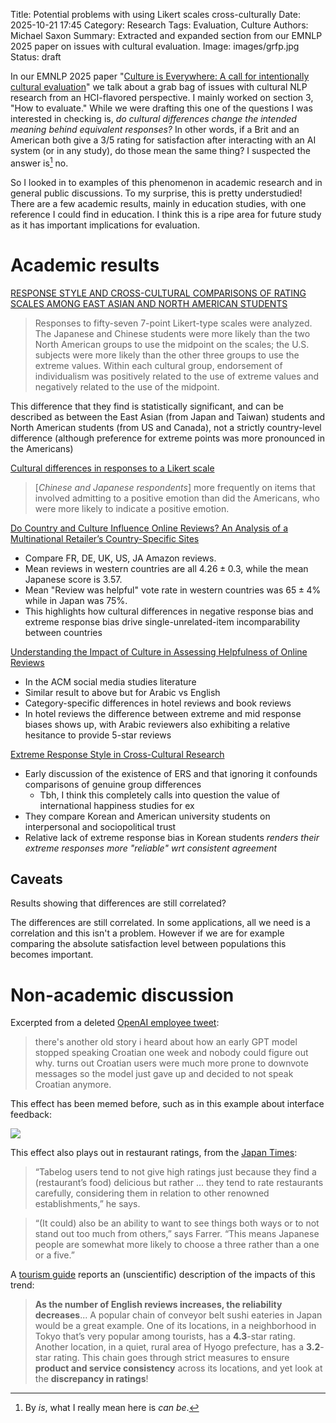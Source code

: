 Title: Potential problems with using Likert scales cross-culturally
Date: 2025-10-21 17:45
Category: Research
Tags: Evaluation, Culture
Authors: Michael Saxon
Summary: Extracted and expanded section from our EMNLP 2025 paper on issues with cultural evaluation.
Image: images/grfp.jpg
Status: draft

In our EMNLP 2025 paper "[Culture is Everywhere: A call for intentionally cultural evaluation](https://arxiv.org/pdf/2509.01301)" we talk about a grab bag of issues with cultural NLP research from an HCI-flavored perspective.
I mainly worked on section 3, "How to evaluate."
While we were drafting this one of the questions I was interested in checking is, *do cultural differences change the intended meaning behind equivalent responses?* In other words, if a Brit and an American both give a 3/5 rating for satisfaction after interacting with an AI system (or in any study), do those mean the same thing?
I suspected the answer is[^1] no.

[^1]: By *is*, what I really mean here is *can be*.

So I looked in to examples of this phenomenon in academic research and in general public discussions. To my surprise, this is pretty understudied!
There are a few academic results, mainly in education studies, with one reference I could find in education.
I think this is a ripe area for future study as it has important implications for evaluation.

# Academic results
[RESPONSE STYLE AND CROSS-CULTURAL COMPARISONS OF RATING SCALES AMONG EAST ASIAN AND NORTH AMERICAN STUDENTS](https://escholarship.org/content/qt1b00n182/qt1b00n182.pdf?t=nqcr5a)

> Responses to fifty-seven 7-point Likert-type scales were analyzed. The Japanese and Chinese students were more likely than the two North American groups to use the midpoint on the scales; the U.S. subjects were more likely than the other three groups to use the extreme values. Within each cultural group, endorsement of individualism was positively related to the use of extreme values and negatively related to the use of the midpoint.

This difference that they find is statistically significant, and can be described as between the East Asian (from Japan and Taiwan) students and North American students (from US and Canada), not a strictly country-level difference (although preference for extreme points was more pronounced in the Americans)

[Cultural differences in responses to a Likert scale](https://pubmed.ncbi.nlm.nih.gov/12124723/)

> [*Chinese and Japanese respondents*] more frequently on items that involved admitting to a positive emotion than did the Americans, who were more likely to indicate a positive emotion.

[Do Country and Culture Influence Online Reviews? An Analysis of a Multinational Retailer’s Country-Specific Sites](https://www.tandfonline.com/doi/full/10.1080/08961530.2019.1635552)

- Compare FR, DE, UK, US, JA Amazon reviews. 
- Mean reviews in western countries are all $4.26 \pm 0.3$, while the mean Japanese score is 3.57. 
- Mean "Review was helpful" vote rate in western countries was $65\pm4\%$ while in Japan was 75%. 
- This highlights how cultural differences in negative response bias and extreme response bias drive single-unrelated-item incomparability between countries

[Understanding the Impact of Culture in Assessing Helpfulness of Online Reviews](https://www.semanticscholar.org/reader/4aa7af6a99000048b8bfb322ef42e4024c2a7b39)
- In the ACM social media studies literature
- Similar result to above but for Arabic vs English
- Category-specific differences in hotel reviews and book reviews
- In hotel reviews the difference between extreme and mid response biases shows up, with Arabic reviewers also exhibiting a relative hesitance to provide 5-star reviews

[Extreme Response Style in Cross-Cultural Research](https://www.semanticscholar.org/paper/Extreme-Response-Style-in-Cross-Cultural-Research-Chun-Campbell/ba5f88cc1f734836d0540c906def60e623d11bfc)
- Early discussion of the existence of ERS and that ignoring it confounds comparisons of genuine group differences
	- Tbh, I think this completely calls into question the value of international happiness studies for ex
- They compare Korean and American university students on interpersonal and sociopolitical trust
- Relative lack of extreme response bias in Korean students *renders their extreme responses more "reliable" wrt consistent agreement*

## Caveats
Results showing that differences are still correlated?

The differences are still correlated. In some applications, all we need is a correlation and this isn't a problem. However if we are for example comparing the absolute satisfaction level between populations this becomes important.


# Non-academic discussion
Excerpted from a deleted [OpenAI employee tweet](https://x.com/georgejrjrjr/status/1917722125668081863):

> there's another old story i heard about how an early GPT model stopped speaking Croatian one week and nobody could figure out why. turns out Croatian users were much more prone to downvote messages so the model just gave up and decided to not speak Croatian anymore.

This effect has been memed before, such as in this example about interface feedback:

![]({attach}images/culturalresponse.jpeg)

This effect also plays out in restaurant ratings, from the [Japan Times](https://www.japantimes.co.jp/life/2025/03/09/food-drink/tabelog-ratings-cultural-influences/):

> “Tabelog users tend to not give high ratings just because they find a (restaurant’s food) delicious but rather ... they tend to rate restaurants carefully, considering them in relation to other renowned establishments,” he says.

> “(It could) also be an ability to want to see things both ways or to not stand out too much from others,” says Farrer. “This means Japanese people are somewhat more likely to choose a three rather than a one or a five.”


A [tourism guide](https://www.japantravelpros.com/blog/star-ratings-reviews-japan-is-different ) reports an (unscientific) description of the impacts of this trend:

> **As the number of English reviews increases, the reliability decreases**... A popular chain of conveyor belt sushi eateries in Japan would be a great example. One of its locations, in a neighborhood in Tokyo that’s very popular among tourists, has a **4.3**-star rating. Another location, in a quiet, rural area of Hyogo prefecture, has a **3.2**-star rating. This chain goes through strict measures to ensure **product and service consistency** across its locations, and yet look at the **discrepancy in ratings**!